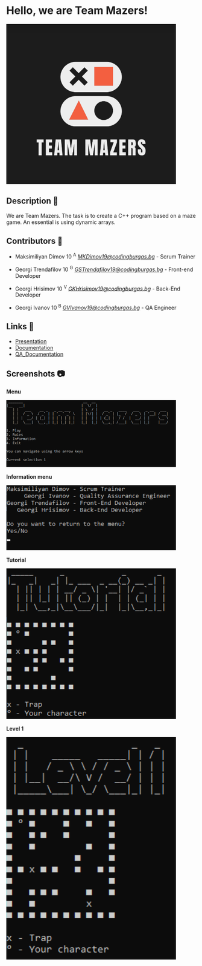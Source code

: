 # Hello, we are Team Mazers!

<img src="Pictures/mrtvdd.png" width="450px">

## Description 📝
We are Team Mazers. The task is to create a C++ program based on a maze game. An essential is using dynamic arrays.

## Contributors 🧔

- Maksimiliyan Dimov 10 <sup>A</sup> *<MKDimov19@codingburgas.bg>* - Scrum Trainer

- Georgi Trendafilov 10 <sup>G</sup> *<GSTrendafilov19@codingburgas.bg>* - Front-end Developer

- Georgi Hrisimov 10 <sup>V</sup> *<GKHrisimov19@codingburgas.bg>* - Back-End Developer

- Georgi Ivanov 10 <sup>B</sup> *<GVIvanov19@codingburgas.bg>* - QA Engineer

## Links 🔗

* [Presentation](https://codingburgas-my.sharepoint.com/:p:/g/personal/mkdimov19_codingburgas_bg/EeHb7y2VZSpMnF44fvzgPfsBF2JEzJ1KqmRy9NLo_y5CVg?e=fQipz9)
* [Documentation](https://codingburgas-my.sharepoint.com/:w:/g/personal/mkdimov19_codingburgas_bg/EUJeRP2sSExPqqMEy0ubuiQB16rrfG9P-n-2nu_2p4k3uA?e=jThPbL)
* [QA_Documentation](https://codingburgas-my.sharepoint.com/:x:/g/personal/mkdimov19_codingburgas_bg/EQlULJr4gO5CmFOqBPDl1o4BR0I8nLmiHRc2o28-MOpjjg?e=3zP9cN)

## Screenshots 📷

**Menu**

<img src="Pictures/Screenshot_2.png" width="450px">



**Information menu**

<img src="Pictures/Screenshot_4.png" width="450px">



**Tutorial**

<img src="Pictures/Screenshot_1.png" width="450px">



**Level 1**

<img src="Pictures/Screenshot_3.png" width="450px">